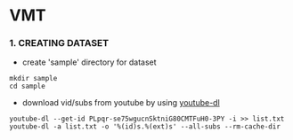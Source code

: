 # VMT
### 1. CREATING DATASET
- create 'sample' directory for dataset 
```
mkdir sample
cd sample
```
- download vid/subs from youtube by using <a href="(https://github.com/ytdl-org/youtube-dl)" target="_blank">youtube-dl</a>

```
youtube-dl --get-id PLpqr-se75wgucnSktniG80CMTFuH0-3PY -i >> list.txt
youtube-dl -a list.txt -o '%(id)s.%(ext)s' --all-subs --rm-cache-dir
```
